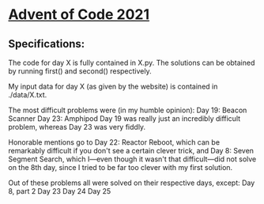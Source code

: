 # [Advent of Code 2021](https://adventofcode.com/2021/)
## Specifications:
The code for day X is fully contained in X.py. The solutions can be obtained by running first() and second() respectively.

My input data for day X (as given by the website) is contained in ./data/X.txt.

The most difficult problems were (in my humble opinion):
Day 19: Beacon Scanner 
Day 23: Amphipod
Day 19 was really just an incredibly difficult problem, whereas Day 23 was very fiddly.

Honorable mentions go to Day 22: Reactor Reboot, which can be remarkably difficult if you don't see a certain clever trick, and Day 8: Seven Segment Search, which I—even though it wasn't that difficult—did not solve on the 8th day, since I tried to be far too clever with my first solution.

Out of these problems all were solved on their respective days, except:
Day 8, part 2
Day 23
Day 24
Day 25
